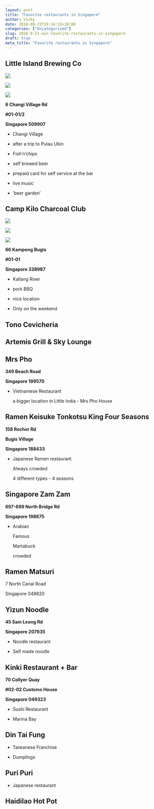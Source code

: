 ```yaml
---
layout: post
title: "Favorite restaurants in Singapore"
author: Vicky
date: 2018-09-21T19:14:13+10:00
categories: ["Uncategorised"]
slug: 2018-9-21-our-favorite-restaurants-in-singapore
draft: true
meta_title: "Favorite restaurants in Singapore"
---
```


## Little Island Brewing Co

![](./IMG_20181020_154933_HDR.jpg)

![](./IMG_20180422_135659.jpg)

![](./IMG_20180422_134002.jpg)

**6 Changi Village Rd**

**#01-01/2**

**Singapore 509907**

*   Changi Village
    
*   after a trip to Pulau Ubin
    
*   Fish’n’chips
    
*   self brewed beer
    
*   prepaid card for self service at the bar
    
*   live music
    
*   ‘beer garden’
    

## Camp Kilo Charcoal Club

![](./IMG_7163.jpg)

![](./IMG_20180525_205200_HHT.jpg)

![](./IMG_20180525_194316_HHT.jpg)

**66 Kampong Bugis**

**#01-01**

**Singapore 338987**

*   Kallang River
    
*   pork BBQ
    
*   nice location
    
*   Only on the weekend
    

## Tono Cevicheria

## Artemis Grill & Sky Lounge

## Mrs Pho

**349 Beach Road**

**Singapore 199570**

*   Vietnamese Restaurant
    
    a bigger location in Little India - Mrs Pho House
    

## Ramen Keisuke Tonkotsu King Four Seasons

**158 Rochor Rd**

**Bugis Village**

**Singapore 188433**

*   Japanese Ramen restaurant
    
    Always crowded
    
    4 different types - 4 seasons
    

## Singapore Zam Zam

**697-699 North Bridge Rd**

**Singapore 198675**

*   Arabian
    
    Famous
    
    Martabuck
    
    crowded
    

## Ramen Matsuri

7 North Canal Road

Singapore 048820

## Yizun Noodle

**45 Sam Leong Rd**

**Singapore 207935**

*   Noodle restaurant
    
*   Self made noodle
    

## Kinki Restaurant + Bar

**70 Collyer Quay**

**#02-02 Customs House**

**Singapore 049323**

*   Sushi Restaurant
    
*   Marina Bay
    

## Din Tai Fung

*   Taiwanese Franchise
    
*   Dumplings
    

## Puri Puri

*   Japanese restaurant
    

## Haidilao Hot Pot